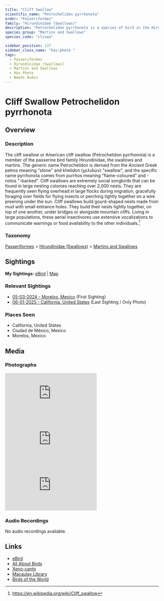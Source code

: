 ```yaml
---
title: "Cliff Swallow"
scientific_name: "Petrochelidon pyrrhonota"
order: "Passeriformes"
family: "Hirundinidae (Swallows)"
description: "Petrochelidon pyrrhonota is a species of bird in the Hirundinidae (Swallows) family. It has been observed 5 times. It has been photographed."
species_group: "Martins and Swallows"
species_code: "cliswa"

sidebar_position: 137
sidebar_class_name: "has-photo "
tags: 
  - Passeriformes
  - Hirundinidae (Swallows)
  - Martins and Swallows
  - Has Photo
  - Needs Audio
---
```


# Cliff Swallow <span className='sci_name'>Petrochelidon pyrrhonota</span>

## Overview

### Description
The cliff swallow or  American cliff swallow (Petrochelidon pyrrhonota) is a member of the passerine bird family Hirundinidae, the swallows and martins. The generic name Petrochelidon is derived from the Ancient Greek petros meaning "stone" and khelidon (χελιδών) "swallow", and the specific name pyrrhonota comes from purrhos meaning "flame-coloured" and -notos "-backed".
Cliff swallows are extremely social songbirds that can be found in large nesting colonies reaching over 2,000 nests. They are frequently seen flying overhead in large flocks during migration, gracefully foraging over fields for flying insects or perching tightly together on a wire preening under the sun.
Cliff swallows build gourd-shaped nests made from mud with small entrance holes. They build their nests tightly together, on top of one another, under bridges or alongside mountain cliffs. Living in large populations, these aerial insectivores use extensive vocalizations to communicate warnings or food availability to the other individuals.[^1]

[^1]: https://en.wikipedia.org/wiki/Cliff_swallow

### Taxonomy
[Passeriformes](/tags/passeriformes) > [Hirundinidae (Swallows)](/tags/hirundinidae-swallows) > [Martins and Swallows](/tags/martins-and-swallows)


## Sightings

**My Sightings:** [eBird](https://ebird.org/lifelist?r=world&time=life&spp=cliswa) | [Map](/map?species_code=cliswa)

### Relevant Sightings

* [05-03-2024 - Morelos, Mexico](https://ebird.org/checklist/S171768235) (First Sighting)
* [06-01-2025 - California, United States](https://ebird.org/checklist/S245649846) (Last Sighting / Only Photo)

### Places Seen

* California, United States
* Ciudad de México, Mexico
* Morelos, Mexico



## Media
### Photographs
<iframe className="photo_iframe horizontal" src="https://macaulaylibrary.org/asset/636974649/embed" frameBorder="0" allowFullScreen></iframe>
<iframe className="photo_iframe horizontal" src="https://macaulaylibrary.org/asset/636974648/embed" frameBorder="0" allowFullScreen></iframe>
<iframe className="photo_iframe horizontal" src="https://macaulaylibrary.org/asset/636974650/embed" frameBorder="0" allowFullScreen></iframe>

### Audio Recordings
No audio recordings available.

## Links
* [eBird](https://ebird.org/species/cliswa) 
* [All About Birds](https://www.allaboutbirds.org/guide/cliswa) 
* [Xeno-canto](https://www.xeno-canto.org/species/petrochelidon-pyrrhonota) 
* [Macaulay Library](https://search.macaulaylibrary.org/catalog?taxonCode=cliswa&sort=rating_rank_desc)
* [Birds of the World](https://birdsoftheworld.org/bow/species/cliswa)
